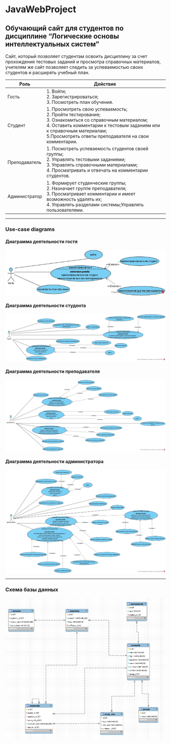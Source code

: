 # JavaWebProject
## Обучающий сайт для студентов по дисциплине “Логические основы интеллектуальных систем”

Сайт, который позволяет студентам освоить дисциплину за счет прохождения тестовых заданий и просмотра справочных материалов, учителям же сайт позволяет следить за успеваемостью своих студентов и расширять учебный план.

Роль | Действие 
--- | --- 
Гость | 1. Войти;<br/> 2. Зарегистрироваться;<br/> 3. Посмотреть план обучения. 
Студент | 1. Просмотреть свою успеваемость;<br/> 2. Пройти тестирование;<br/> 3. Ознакомиться со справочным материалом;<br/> 4. Оставить комментарии к тестовым заданиям или к справочным материалам;<br/> 5.Просмотреть ответы преподавателя на свои комментарии. 
Преподаватель | 1. Посмотреть успеваемость студентов своей группы;<br/> 2. Управлять тестовыми заданиями;<br/> 3. Управлять справочными материалами;<br/> 4. Просматривать и отвечать на комментарии студентов. 
Администратор | 1. Формирует студенческие группы;<br/> 2. Назначает группе преподавателя;<br/> 3. Просматривает комментарии и имеет возможность удалять их;<br/> 4. Управлять разделами системы;Управлять пользователями.
***
### Use-case diagrams
#### Диаграмма деятельности гостя
![text](activity/gost.jpg)<br/>
#### Диаграмма деятельности студента
![text](activity/student.jpg)<br/>
#### Диаграмма деятельности преподавателя
![text](activity/professor.jpg)<br/>
#### Диаграмма деятельности администратора
![text](activity/admin.jpg)
***
### Схема базы данных
![text](database_img/1.png)
